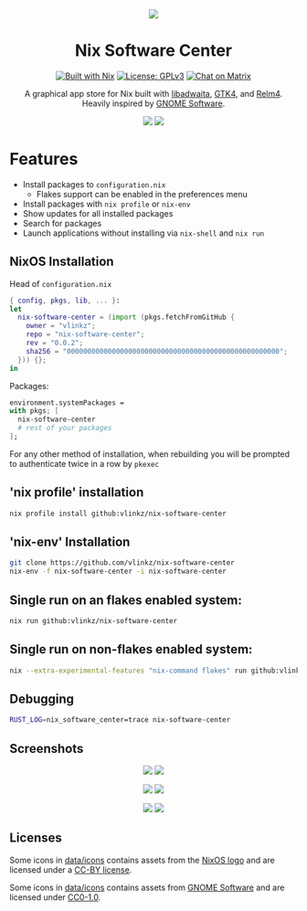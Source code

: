<div align="center">

<img src="data/icons/dev.vlinkz.NixSoftwareCenter.svg"/>

Nix Software Center
===

[![Built with Nix][builtwithnix badge]][builtwithnix]
[![License: GPLv3][GPLv3 badge]][GPLv3]
[![Chat on Matrix][matrix badge]][matrix]

A graphical app store for Nix built with [libadwaita](https://gitlab.gnome.org/GNOME/libadwaita), [GTK4](https://www.gtk.org/), and [Relm4](https://relm4.org/). Heavily inspired by [GNOME Software](https://gitlab.gnome.org/GNOME/gnome-software).

<img src="data/screenshots/overview-light.png#gh-light-mode-only"/>
<img src="data/screenshots/overview-dark.png#gh-dark-mode-only"/> 

</div>

# Features
- Install packages to `configuration.nix`
  - Flakes support can be enabled in the preferences menu
- Install packages with `nix profile` or `nix-env`
- Show updates for all installed packages
- Search for packages
- Launch applications without installing via `nix-shell` and `nix run`

## NixOS Installation

Head of `configuration.nix`

```nix
{ config, pkgs, lib, ... }:
let
  nix-software-center = (import (pkgs.fetchFromGitHub {
    owner = "vlinkz";
    repo = "nix-software-center";
    rev = "0.0.2";
    sha256 = "0000000000000000000000000000000000000000000000000000";
  })) {};
in
```
Packages:

```nix
environment.systemPackages =
with pkgs; [
  nix-software-center
  # rest of your packages
];
```
For any other method of installation, when rebuilding you will be prompted to authenticate twice in a row by `pkexec`

## 'nix profile' installation
```bash
nix profile install github:vlinkz/nix-software-center
```

## 'nix-env' Installation

```bash
git clone https://github.com/vlinkz/nix-software-center
nix-env -f nix-software-center -i nix-software-center
```

## Single run on an flakes enabled system:
```bash
nix run github:vlinkz/nix-software-center
```

## Single run on non-flakes enabled system:
```bash
nix --extra-experimental-features "nix-command flakes" run github:vlinkz/nix-software-center
```

## Debugging

```bash
RUST_LOG=nix_software_center=trace nix-software-center
```

## Screenshots
<p align="middle">
  <img src="data/screenshots/frontpage-light.png#gh-light-mode-only"/>
  <img src="data/screenshots/frontpage-dark.png#gh-dark-mode-only"/> 
</p>

<p align="middle">
  <img src="data/screenshots/application-light.png#gh-light-mode-only"/>
  <img src="data/screenshots/application-dark.png#gh-dark-mode-only"/> 
</p>

<p align="middle">
  <img src="data/screenshots/searchpage-light.png#gh-light-mode-only"/>
  <img src="data/screenshots/searchpage-dark.png#gh-dark-mode-only"/> 
</p>

## Licenses

Some icons in [data/icons](data/icons/) contains assets from the [NixOS logo](https://github.com/NixOS/nixos-artwork/tree/master/logo) and are licensed under a [CC-BY license](https://creativecommons.org/licenses/by/4.0/).

Some icons in [data/icons](data/icons/) contains assets from [GNOME Software](https://gitlab.gnome.org/GNOME/gnome-software/-/tree/main/data/icons/hicolor/scalable) and are licensed under [CC0-1.0](https://creativecommons.org/publicdomain/zero/1.0/).

[builtwithnix badge]: https://img.shields.io/badge/Built%20With-Nix-41439A?style=for-the-badge&logo=nixos&logoColor=white
[builtwithnix]: https://builtwithnix.org/
[GPLv3 badge]: https://img.shields.io/badge/License-GPLv3-blue.svg?style=for-the-badge
[GPLv3]: https://opensource.org/licenses/GPL-3.0
[matrix badge]: https://img.shields.io/badge/matrix-join%20chat-0cbc8c?style=for-the-badge&logo=matrix&logoColor=white
[matrix]: https://matrix.to/#/#nixos-gui:matrix.org